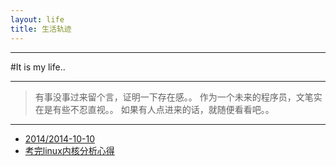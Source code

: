 ```yaml
---
layout: life
title: 生活轨迹
---
```


-----------------------------------------------

#It is my life..

******
>有事没事过来留个言，证明一下存在感。。
>作为一个未来的程序员，文笔实在是有些不忍直视。。
>如果有人点进来的话，就随便看看吧。。
******

* [2014/2014-10-10](/life/2014/2014-10-10.html)
* [考完linux内核分析心得](/life/2014/2014-10-30.md)

